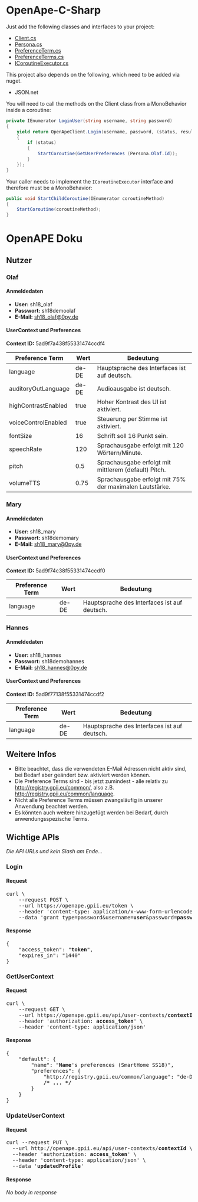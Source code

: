# OpenApe-C-Sharp

Just add the following classes and interfaces to your project:
* [Client.cs](Client.cs)
* [Persona.cs](Persona.cs)
* [PreferenceTerm.cs](PreferenceTerm.cs)
* [PreferenceTerms.cs](PreferenceTerms.cs)
* [ICoroutineExecutor.cs](ICoroutineExecutor.cs)

This project also depends on the following, which need to be added via nuget.
* JSON.net

You will need to call the methods on the Client class from a MonoBehavior inside a coroutine:
```cs
private IEnumerator LoginUser(string username, string password)
{
	yield return OpenApeClient.Login(username, password, (status, result) =>
	{
		if (status)
		{
			StartCoroutine(GetUserPreferences (Persona.Olaf.Id));
		}
	});
}
```

Your caller needs to implement the ```ICoroutineExecutor``` interface and therefore must be a MonoBehavior:
```cs
public void StartChildCoroutine(IEnumerator coroutineMethod)
{
	StartCoroutine(coroutineMethod);
}
```

# OpenAPE Doku
## Nutzer
### Olaf
#### Anmeldedaten
* **User:** sh18_olaf
* **Passwort:** sh18demoolaf
* **E-Mail:** sh18_olaf@0py.de

#### UserContext und Preferences
**Context ID:** 5ad9f7a438f55331474ccdf4

| Preference Term | Wert | Bedeutung |
|---|---|---|
| language | de-DE | Hauptsprache des Interfaces ist auf deutsch. |
| auditoryOutLanguage | de-DE | Audioausgabe ist deutsch. |
| highContrastEnabled | true | Hoher Kontrast des UI ist aktiviert. |
| voiceControlEnabled | true | Steuerung per Stimme ist aktiviert. |
| fontSize | 16 | Schrift soll 16 Punkt sein. | 
| speechRate | 120 | Sprachausgabe erfolgt mit 120 Wörtern/Minute. |
| pitch | 0.5 | Sprachausgabe erfolgt mit mittlerem (default) Pitch. |
| volumeTTS | 0.75 | Sprachausgabe erfolgt mit 75% der maximalen Lautstärke. |


### Mary
#### Anmeldedaten
* **User:** sh18_mary
* **Passwort:** sh18demomary
* **E-Mail:** sh18_mary@0py.de

#### UserContext und Preferences
**Context ID:** 5ad9f74c38f55331474ccdf0

| Preference Term | Wert | Bedeutung |
|---|---|---|
| language | de-DE | Hauptsprache des Interfaces ist auf deutsch. |

### Hannes
#### Anmeldedaten
* **User:** sh18_hannes
* **Passwort:** sh18demohannes
* **E-Mail:** sh18_hannes@0py.de

#### UserContext und Preferences
**Context ID:** 5ad9f77138f55331474ccdf2

| Preference Term | Wert | Bedeutung |
|---|---|---|
| language | de-DE | Hauptsprache des Interfaces ist auf deutsch. |



## Weitere Infos
* Bitte beachtet, dass die verwendeten E-Mail Adressen nicht aktiv sind, bei Bedarf aber geändert bzw. aktiviert werden können.
* Die Preference Terms sind - bis jetzt zumindest - alle relativ zu http://registry.gpii.eu/common/, also z.B. http://registry.gpii.eu/common/language.
* Nicht alle Preference Terms müssen zwangsläufig in unserer Anwendung beachtet werden.
* Es könnten auch weitere hinzugefügt werden bei Bedarf, durch anwendungsspezische Terms.


## Wichtige APIs
*Die API URLs und kein Slash am Ende...*

### Login
#### Request
<pre>
curl \
	--request POST \
	--url https://openape.gpii.eu/token \
	--header 'content-type: application/x-www-form-urlencoded' \
	--data 'grant_type=password&username=<strong>user</strong>&password=<strong>password</strong>'
</pre>

#### Response
<pre>
{
	"access_token": "<strong>token</strong>",
	"expires_in": "1440"
}
</pre> 

### GetUserContext
#### Request
<pre>
curl \
	--request GET \
	--url https://openape.gpii.eu/api/user-contexts/<strong>contextId</strong> \
	--header 'authorization: <strong>access_token</strong>' \
	--header 'content-type: application/json'
</pre>

#### Response
<pre>
{
	"default": {
		"name": "<strong>Name</strong>'s preferences (SmartHome SS18)",
		"preferences": {
			"http://registry.gpii.eu/common/language": "de-DE",
			<strong>/* ... */</strong>
		}
	}
}
</pre>

### UpdateUserContext
#### Request
<pre>
curl --request PUT \
  --url http://openape.gpii.eu/api/user-contexts/<strong>contextId</strong> \
  --header 'authorization: <strong>access_token</strong>' \
  --header 'content-type: application/json' \
  --data '<strong>updatedProfile</strong>'
</pre>

#### Response
*No body in response*
